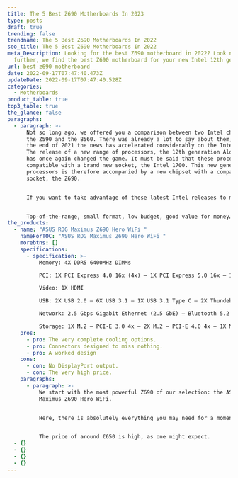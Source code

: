 ```yaml
---
title: The 5 Best Z690 Motherboards In 2023
type: posts
draft: true
trending: false
trendname: The 5 Best Z690 Motherboards In 2022
seo_title: The 5 Best Z690 Motherboards In 2022
meta_Description: Looking for the best Z690 motherboard in 2022? Look no
  further, we find the best Z690 motherboard for your new Intel 12th gen CPU"
url: best-z690-motherboard
date: 2022-09-17T07:47:40.473Z
updateDate: 2022-09-17T07:47:40.528Z
categories:
  - Motherboards
product_table: true
top3_table: true
the_glance: false
paragraphs:
  - paragraph: >-
      Not so long ago, we offered you a comparison between two Intel chipsets,
      the Z590 and the B560. There was already a lot to say about them, but at
      the end of 2021 the news has accelerated considerably on the Intel side.
      The release of a new range of processors, the 12th generation Alder Lake
      has once again changed the game. It must be said that these processors are
      compatible with a brand new socket, the Intel 1700. This new generation of
      processors is therefore accompanied by a new chipset with a compatible
      socket, the Z690.


      If you want to take advantage of these latest Intel releases to make yourself a new custom-made PC, we therefore offer you a selection of the best Z690 motherboard models here.


      Top-of-the-range, small format, low budget, good value for money… There is something for everyone.
the_products:
  - name: "ASUS ROG Maximus Z690 Hero WiFi "
    nameForTOC: "ASUS ROG Maximus Z690 Hero WiFi "
    morebtns: []
    specifications:
      - specification: >-
          Memory: 4X DDR5 6400MHz DIMMs

          PCI: 1X PCI Express 4.0 16x (4x) – 1X PCI Express 5.0 16x – 1X PCI Express 5.0 16x (8x)

          Video: 1X HDMI

          USB: 2X USB 2.0 – 6X USB 3.1 – 1X USB 3.1 Type C – 2X Thundebolt 4/USB-C – 4X Internal USB 2.0 – 4X Internal USB 3.0 – 1X Internal USB 3.2

          Network: 2.5 Gbps Gigabit Ethernet (2.5 GbE) – Bluetooth 5.2 – Wi-Fi 6E

          Storage: 1X M.2 – PCI-E 3.0 4x – 2X M.2 – PCI-E 4.0 4x – 1X M.2 -PCI-E 4.0 4x + SATA 6 Gb/s – 1X M.2 – PCI-E 5.0 4x – 6X Serial ATA 6Gb/s
    pros:
      - pro: The very complete cooling options.
      - pro: Connectors designed to miss nothing.
      - pro: A worked design
    cons:
      - con: No DisplayPort output.
      - con: The very high price.
    paragraphs:
      - paragraph: >-
          We start with the most powerful Z690 of our selection: the ASUS ROG
          Maximus Z690 Hero WiFi.


          Here, there is absolutely everything you may need for a moment, whether in terms of graphics card connections (the two PCI 5.0 in particular), USB ports, network connections and storage. It just lacks a small DisplayPort to satisfy absolutely everyone.


          The price of around €650 is high, as one might expect.
  - {}
  - {}
  - {}
  - {}
---
```

